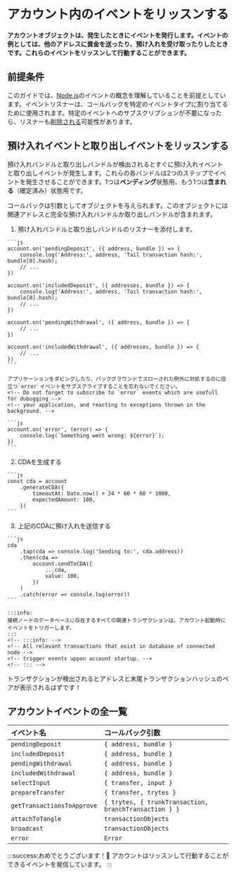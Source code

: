 # アカウント内のイベントをリッスンする
<!-- # Listen to events in an account -->

**アカウントオブジェクトは、発生したときにイベントを発行します。イベントの例としては、他のアドレスに資金を送ったり、預け入れを受け取ったりしたときです。これらのイベントをリッスンして行動することができます。**
<!-- **An account object emits events when they happen. An example of an event is when you send funds to other accounts or receive a deposit. You can listen for these events and act on them.** -->

## 前提条件
<!-- ## Prerequisites -->

このガイドでは、[Node.js](https://nodejs.org/api/events.html)のイベントの概念を理解していることを前提としています。イベントリスナーは、コールバックを特定のイベントタイプに割り当てるために使用されます。特定のイベントへのサブスクリプションが不要になったら、リスナーも[削除される](https://nodejs.org/api/events.html#events_emitter_removelistener_eventname_listener)可能性があります。
<!-- This guide assumes that you understand the concept of events in Node.js (https://nodejs.org/api/events.html) -->
<!-- Event listeners are used to assign callbacks to specific event types. -->
<!-- Also listeners may be [removed](https://nodejs.org/api/events.html#events_emitter_removelistener_eventname_listener), and they should be, once the subscription to a -->
<!-- specific event is no longer required. -->

## 預け入れイベントと取り出しイベントをリッスンする
<!-- ## Listening to deposit and withdrawal events -->

預け入れバンドルと取り出しバンドルが検出されるとすぐに預け入れイベントと取り出しイベントが発生します。これらの各バンドルは2つのステップでイベントを発生させることができます。1つは**ペンディング**状態用、もう1つは**含まれる**（確定済み）状態用です。
<!-- Deposit and withdrawal events are emitted as soon as a depositing or -->
<!-- withdrawing bundle is detected. Each of those bundles may trigger events in -->
<!-- two steps, one for it's **pending** state, and one for it's **included** (confirmed) state. -->

コールバックは引数としてオブジェクトを与えられます。このオブジェクトには関連アドレスと完全な預け入れバンドルか取り出しバンドルが含まれます。
<!-- Callbacks are given an object as argument, which contains the -->
<!-- relevant address and the complete depositing or withdrawing bundle. -->

1. 預け入れバンドルと取り出しバンドルのリスナーを添付します。
  <!-- 1. Attach listeners for deposit and withdrawal events: -->
    ```js
    account.on('pendingDeposit', ({ address, bundle }) => {
        console.log('Address:', address, 'Tail transaction hash:', bundle[0].hash);
        // ...
    })

    account.on('includedDeposit', ({ addresses, bundle }) => {
        console.log('Address:', address, 'Tail transaction hash:', bundle[0].hash);
        // ...
    })

    account.on('pendingWithdrawal', ({ address, bundle }) => {
        // ...
    })

    account.on('includedWithdrawal', ({ addresses, bundle }) => {
        // ...
    })
    ```

    アプリケーションをダビングしたり、バックグラウンドでスローされた例外に対処するのに役立つ`error`イベントをサブスクライブすることを忘れないでください。
    <!-- Do not forget to subscribe to `error` events which are usefull for dubugging -->
    <!-- your application, and reacting to exceptions thrown in the background. -->

    ```js
    account.on('error', (error) => {
        console.log(`Something went wrong: ${error}`);
    })
    ```

2. CDAを生成する
  <!-- 2. Generate a CDA -->

    ```js
    const cda = account
        .generateCDA({
            timeoutAt: Date.now() + 24 * 60 * 60 * 1000,
            expectedAmount: 100,
        })
    ```

3. 上記のCDAに預け入れを送信する
  <!-- 3. Send a deposit to the CDA above -->
    ```js
    cda
        .tap(cda => console.log('Sending to:', cda.address))
        .then(cda =>
            account.sendToCDA({
                ...cda,
                value: 100,
            })
        )
        .catch(error => console.log(error))
    ```

    :::info:
    接続ノードのデータベースに存在するすべての関連トランザクションは、アカウント起動時にイベントをトリガーします。
    :::
    <!-- :::info: -->
    <!-- All relevant transactions that exist in database of connected node -->
    <!-- trigger events uppon account startup. -->
    <!-- ::: -->

トランザクションが検出されるとアドレスと末尾トランザクションハッシュのペアが表示されるはずです！
<!-- You should be able to see a pair of an address and a tail transaction hash once -->
<!-- transaction is detected and one once confirmed! -->

## アカウントイベントの全一覧
<!-- ## Full list of account events -->

| **イベント名** | **コールバック引数** |
| :------------- | :------------------- |
| `pendingDeposit` | `{ address, bundle }` |
| `includedDeposit` | `{ address, bundle }` |
| `pendingWithdrawal` | `{ address, bundle }` |
| `includedWithdrawal` | `{ address, bundle }` |
| `selectInput` | `{ transfer, input }` |
| `prepareTransfer` | `{ transfer, trytes }` |
| `getTransactionsToApprove` | `{ trytes, { trunkTransaction, branchTransaction } }` |
| `attachToTangle` | `transactionObjects` |
| `broadcast` | `transactionObjects` |
| `error` | `Error` |

:::success:おめでとうございます！:tada:
アカウントはリッスンして行動することができるイベントを発信しています。
:::
<!-- :::success:Congratulations! :tada: -->
<!-- You're account is now emitting events that you can listen to and act on. -->
<!-- ::: -->
